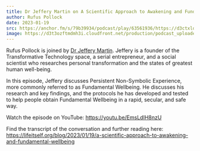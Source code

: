 ```yaml
---
title: Dr Jeffery Martin on A Scientific Approach to Awakening and Fundamental Wellbeing
author: Rufus Pollock
date: 2023-01-19
src: https://anchor.fm/s/79b39934/podcast/play/63561936/https://d3ctxlq1ktw2nl.cloudfront.net/production/exports/79b39934/63561936/147774b0ce2a10386e0c394c39cf85db.m4a
image: https://d3t3ozftmdmh3i.cloudfront.net/production/podcast_uploaded_episode400/20318133/20318133-1673879416732-2f8fa0e655d01.jpg
---
```


Rufus Pollock is joined by [Dr Jeffery Martin](https://drjefferymartin.com/). Jeffery is a founder of the Transformative Technology space, a serial entrepreneur, and a social scientist who researches personal transformation and the states of greatest human well-being.

In this episode, Jeffery discusses Persistent Non-Symbolic Experience, more commonly referred to as Fundamental Wellbeing. He discusses his research and key findings, and the protocols he has developed and tested to help people obtain Fundamental Wellbeing in a rapid, secular, and safe way.

Watch the episode on YouTube: https://youtu.be/EmsLdIH8nzU 

Find the transcript of the conversation and further reading here: https://lifeitself.org/blog/2023/01/19/a-scientific-approach-to-awakening-and-fundamental-wellbeing 